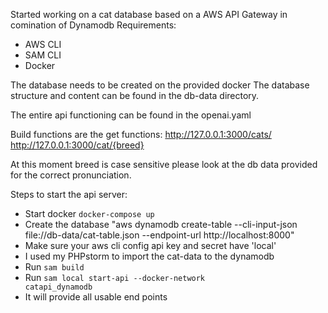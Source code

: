 Started working on a cat database based on a AWS API Gateway in comination of Dynamodb
Requirements:
- AWS CLI
- SAM CLI
- Docker

The database needs to be created on the provided docker
The database structure and content can be found in the db-data directory.

The entire api functioning can be found in the openai.yaml

Build functions are the get functions:
http://127.0.0.1:3000/cats/
http://127.0.0.1:3000/cat/{breed}

At this moment breed is case sensitive please look at the db data provided for the correct pronunciation.

Steps to start the api server:

- Start docker <code>docker-compose up</code>
- Create the database "aws dynamodb create-table --cli-input-json file://db-data/cat-table.json --endpoint-url http://localhost:8000"
- Make sure your aws cli config api key and secret have 'local'
- I used my PHPstorm to import the cat-data to the dynamodb
- Run <code>sam build</code>
- Run <code>sam local start-api --docker-network catapi_dynamodb</code>
- It will provide all usable end points